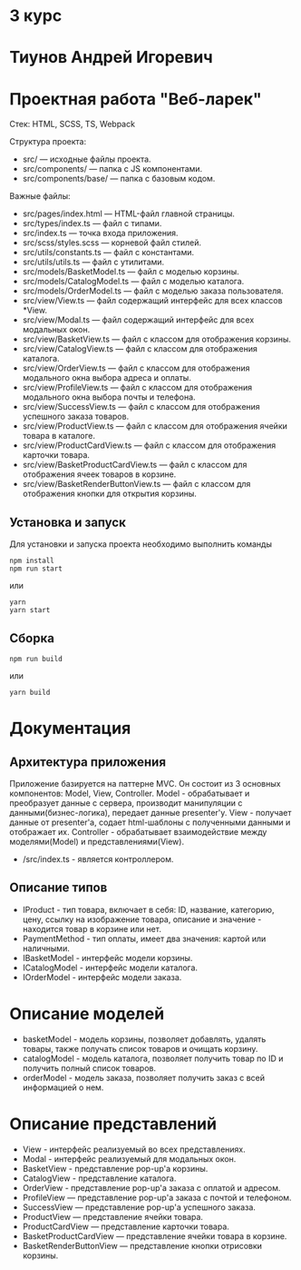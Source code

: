 # 3 курс
# Тиунов Андрей Игоревич
# Проектная работа "Веб-ларек"

Стек: HTML, SCSS, TS, Webpack

Структура проекта:
- src/ — исходные файлы проекта.
- src/components/ — папка с JS компонентами.
- src/components/base/ — папка с базовым кодом.

Важные файлы:
- src/pages/index.html — HTML-файл главной страницы.
- src/types/index.ts — файл с типами.
- src/index.ts — точка входа приложения.
- src/scss/styles.scss — корневой файл стилей.
- src/utils/constants.ts — файл с константами.
- src/utils/utils.ts — файл с утилитами.
- src/models/BasketModel.ts — файл с моделью корзины.
- src/models/CatalogModel.ts — файл с моделью каталога.
- src/models/OrderModel.ts — файл с моделью заказа пользователя.
- src/view/View.ts — файл содержащий интерфейс для всех классов *View.
- src/view/Modal.ts — файл содержащий интерфейс для всех модальных окон.
- src/view/BasketView.ts — файл с классом для отображения корзины.
- src/view/CatalogView.ts — файл с классом для отображения каталога.
- src/view/OrderView.ts — файл с классом для отображения модального окна выбора адреса и оплаты.
- src/view/ProfileView.ts — файл с классом для отображения модального окна выбора почты и телефона.
- src/view/SuccessView.ts — файл с классом для отображения успешного заказа товаров.
- src/view/ProductView.ts — файл с классом для отображения ячейки товара в каталоге.
- src/view/ProductCardView.ts — файл с классом для отображения карточки товара.
- src/view/BasketProductCardView.ts — файл с классом для отображения ячеек товаров в корзине.
- src/view/BasketRenderButtonView.ts — файл с классом для отображения кнопки для открытия корзины.

## Установка и запуск
Для установки и запуска проекта необходимо выполнить команды

```
npm install
npm run start
```

или

```
yarn
yarn start
```
## Сборка

```
npm run build
```

или

```
yarn build
```


# Документация

## Архитектура приложения

Приложение базируется на паттерне MVC. Он состоит из 3 основных компонентов: Model, View, Controller. 
Model - обрабатывает и преобразует данные с сервера, производит манипуляции с данными(бизнес-логика), передает данные presenter'у.
View - получает данные от presenter'а, содает html-шаблоны с полученными данными и отображает их.
Controller - обрабатывает взаимодействие между моделями(Model) и представлениями(View).

- /src/index.ts - является контроллером.

## Описание типов

- IProduct - тип товара, включает в себя: ID, название, категорию, цену, ссылку на изображение товара, описание и значение - находится товар в корзине или нет.
- PaymentMethod - тип оплаты, имеет два значения: картой или наличными.
- IBasketModel - интерфейс модели корзины.
- ICatalogModel - интерфейс модели каталога.
- IOrderModel - интерфейс модели заказа.


# Описание моделей

- basketModel - модель корзины, позволяет добавлять, удалять товары, также получать список товаров и очищать корзину.
- catalogModel - модель каталога, позволяет получить товар по ID и получить полный список товаров.
- orderModel - модель заказа, позволяет получить заказ с всей информацией о нем.


# Описание представлений

- View - интерфейс реализуемый во всех представлениях.
- Modal - интерфейс реализуемый для модальных окон.
- BasketView - представление pop-up'а корзины.
- CatalogView - представление каталога.
- OrderView - представление pop-up'а заказа с оплатой и адресом.
- ProfileView — представление pop-up'а заказа с почтой и телефоном.
- SuccessView — представление pop-up'а успешного заказа.
- ProductView — представление ячейки товара.
- ProductCardView — представление карточки товара.
- BasketProductCardView — представление ячейки товара в корзине.
- BasketRenderButtonView — представление кнопки отрисовки корзины.

